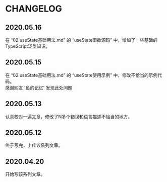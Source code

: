 # CHANGELOG

## 2020.05.16
在 “02 useState基础用法.md” 的 “useState函数源码” 中，增加了一些基础的TypeScript泛型知识。  

## 2020.05.15
在 “02 useState基础用法.md” 的 “useState使用示例” 中，修改不恰当的示例代码。  
感谢网友 '鱼的记忆' 发现此处问题  

## 2020.05.13
认真校对一遍文章，修改了N多个错误和语言描述不恰当的地方。

## 2020.05.12
终于写完，上传该系列文章。

## 2020.04.20
开始写该系列文章。
